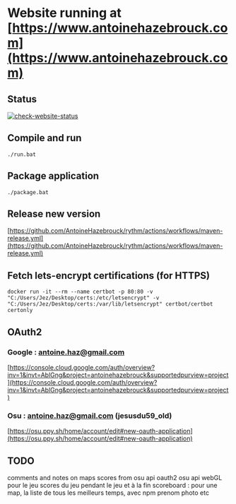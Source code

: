 # Website running at [https://www.antoinehazebrouck.com](https://www.antoinehazebrouck.com)

## Status

[![check-website-status](https://github.com/AntoineHazebrouck/rythm/actions/workflows/check-website-status.yml/badge.svg)](https://github.com/AntoineHazebrouck/rythm/actions/workflows/check-website-status.yml)

## Compile and run

```shell
./run.bat
```

## Package application

```shell
./package.bat
```

## Release new version

[https://github.com/AntoineHazebrouck/rythm/actions/workflows/maven-release.yml](https://github.com/AntoineHazebrouck/rythm/actions/workflows/maven-release.yml)

## Fetch lets-encrypt certifications (for HTTPS)

```shell
docker run -it --rm --name certbot -p 80:80 -v "C:/Users/Jez/Desktop/certs:/etc/letsencrypt" -v "C:/Users/Jez/Desktop/certs:/var/lib/letsencrypt" certbot/certbot certonly
```

## OAuth2

### Google : antoine.haz@gmail.com

[https://console.cloud.google.com/auth/overview?inv=1&invt=AblGng&project=antoinehazebrouck&supportedpurview=project](https://console.cloud.google.com/auth/overview?inv=1&invt=AblGng&project=antoinehazebrouck&supportedpurview=project)

### Osu : antoine.haz@gmail.com (jesusdu59_old)

[https://osu.ppy.sh/home/account/edit#new-oauth-application](https://osu.ppy.sh/home/account/edit#new-oauth-application)

## TODO

comments and notes on maps
scores from osu api
oauth2 osu api
webGL pour le jeu
scores du jeu pendant le jeu et à la fin
scoreboard : pour une map, la liste de tous les meilleurs temps, avec npm prenom photo etc
